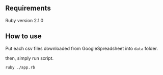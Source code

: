 
## Requirements

Ruby version 2.1.0

## How to use

Put each csv files downloaded from GoogleSpreadsheet into `data` folder.

then, simply run script.

```
ruby ./app.rb
```

